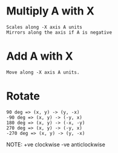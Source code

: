 # Multiply A with X
	Scales along -X axis A units
	Mirrors along the axis if A is negative
# Add A with X
	Move along -X axis A units.
# Rotate
	90 deg => (x, y) -> (y, -x)
	-90 deg => (x, y) -> (-y, x)
	180 deg => (x, y) -> (-x, -y)
	270 deg => (x, y) -> (-y, x)
	-270 deg => (x, y) -> (y, -x)

NOTE: +ve clockwise -ve anticlockwise
